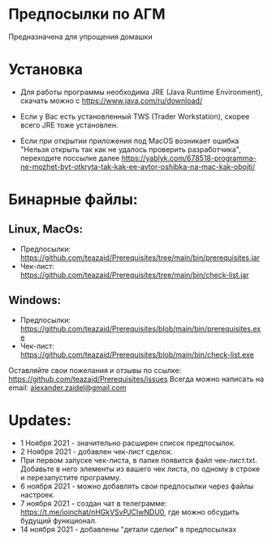 # Предпосылки по АГМ
Предназначена для упрощения домашки

# Установка
* Для работы программы необходима JRE (Java Runtime Environment), скачать можно с https://www.java.com/ru/download/
* Если у Вас есть установленный TWS (Trader Workstation), скорее всего JRE тоже установлен.

* Если при открытии приложения под MacOS возникает ошибка "Нельзя открыть так как не удалось проверить разработчика", 
переходите поссылке далее https://yablyk.com/678518-programma-ne-mozhet-byt-otkryta-tak-kak-ee-avtor-oshibka-na-mac-kak-obojti/

# Бинарные файлы:
## Linux, MacOs:
* Предпосылки: https://github.com/teazaid/Prerequisites/tree/main/bin/prerequisites.jar
* Чек-лист: https://github.com/teazaid/Prerequisites/tree/main/bin/check-list.jar

## Windows:
* Предпосылки: https://github.com/teazaid/Prerequisites/blob/main/bin/prerequisites.exe
* Чек-лист: https://github.com/teazaid/Prerequisites/blob/main/bin/check-list.exe

Оставляйте свои пожелания и отзывы по ссылке: https://github.com/teazaid/Prerequisites/issues
Всегда можно написать на email: alexander.zaidel@gmail.com

# Updates:
* 1 Ноября 2021 - значительно расширен список предпосылок. 
* 2 Ноября 2021 - добавлен чек-лист сделок.  
* При первом запуске чек-листа, в папке появится файл чек-лист.txt. Добавьте в него элементы из вашего чек листа, по одному в строке и перезапустите программу.
* 6 ноября 2021 - можно добавлять свои предпосылки через файлы настроек.
* 7 ноября 2021 - создан чат в телеграмме: https://t.me/joinchat/nHGkVSvPJCIwNDU0, где можно обсудить будущий функционал.
* 14 ноября 2021 - добавлены "детали сделки" в предпосылках
